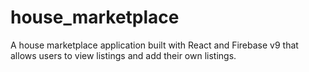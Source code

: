 # house_marketplace
A house marketplace application built with React and Firebase v9 that allows users to view listings and add their own listings.
